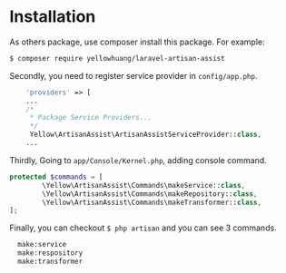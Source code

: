 # Installation

As others package, use composer install this package. For example:

``` bash
$ composer require yellowhuang/laravel-artisan-assist
```

Secondly, you need to register service provider in `config/app.php`.

``` php
    'providers' => [
    ...
    /*
     * Package Service Providers...
     */
     Yellow\ArtisanAssist\ArtisanAssistServiceProvider::class,
    ...
```

Thirdly, Going to `app/Console/Kernel.php`, adding console command.

``` php
protected $commands = [
        \Yellow\ArtisanAssist\Commands\makeService::class,
        \Yellow\ArtisanAssist\Commands\makeRepository::class,
        \Yellow\ArtisanAssist\Commands\makeTransformer::class,
];


```

Finally, you can checkout `$ php artisan` and you can see 3 commands.

``` bash
  make:service           
  make:respository
  make:transformer
```
